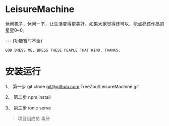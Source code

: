 # LeisureMachine
休闲机子，休闲一下，让生活变得更美好。如果大家觉得还可以，能点亮该作品的星星0~0。

--- (功能暂时不全)

```
GOD BRESS ME, BRESS THESE PEAPLE THAT KIND, THANKS.
```

# 安装运行
1、 第一步
git clone git@github.com:TreeZou/LeisureMachine.git

2、 第二步
npm install

3、 第三步
ionic serve

> 项目组成员 
毒牙





